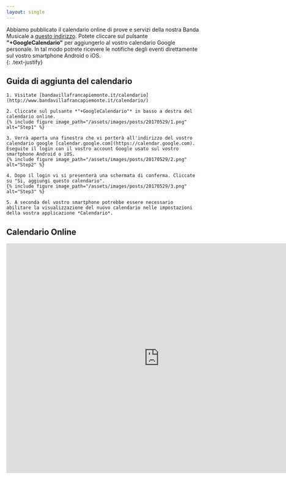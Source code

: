 ```yaml
---
layout: single
---
```

Abbiamo pubblicato il calendario online di prove e servizi della nostra Banda Musicale a [questo indirizzo](http://www.bandavillafrancapiemonte.it/calendario). Potete cliccare sul pulsante **"+GoogleCalendario"** per aggiungerlo al vostro calendario Google personale. In tal modo potrete ricevere le notifiche degli eventi direttamente sul vostro smartphone Android o iOS.  
{: .text-justify}

## Guida di aggiunta del calendario

    1. Visitate [bandavillafrancapiemonte.it/calendario](http://www.bandavillafrancapiemonte.it/calendario/)

    2. Cliccate sul pulsante *"+GoogleCalendario"* in basso a destra del calendario online.  
    {% include figure image_path="/assets/images/posts/20170529/1.png" alt="Step1" %}  

    3. Verrà aperta una finestra che vi porterà all'indirizzo del vostro calendario google [calendar.google.com](https://calendar.google.com). Eseguite il login con il vostro account Google usato sul vostro smartphone Android o iOS.  
    {% include figure image_path="/assets/images/posts/20170529/2.png" alt="Step2" %}  

    4. Dopo il login vi si presenterà una schermata di conferma. Cliccate su "Si, aggiungi questo calendario".  
    {% include figure image_path="/assets/images/posts/20170529/3.png" alt="Step3" %}  

    5. A seconda del vostro smartphone potrebbe essere necessario abilitare la visualizzazione del nuovo calendario nelle impostazioni della vostra applicazione *Calendario*.

## Calendario Online

<iframe src="https://calendar.google.com/calendar/embed?src=ds351jsh5pjpa541iq56onaark%40group.calendar.google.com&ctz=Europe/Rome" style="border: 0" width="800" height="600" frameborder="0" scrolling="no"></iframe>